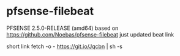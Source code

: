 # pfsense-filebeat
PFSENSE 2.5.0-RELEASE (amd64)
based on https://github.com/Noebas/pfsense-filebeat
just updated beat link

short link
fetch -o - https://git.io/Jqcbn | sh -s

